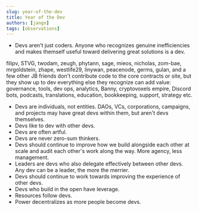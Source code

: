 ```yaml
---
slug: year-of-the-dev
title: Year of the Dev
authors: [jango]
tags: [observations]
---
```


- Devs aren't just coders. Anyone who recognizes genuine inefficiencies and makes themself useful toward delivering great solutions is a dev. 

filipv, STVG, twodam, zeugh, phytann, sage, mieos, nicholas, zom-bae, mrgoldstein, zhape, westlife29, linywan, peacenode, germs, gulan, and a few other JB friends don't contribute code to the core contracts or site, but they show up to dev everything else they recognize can add value: governance, tools, dev ops, analytics, Banny, cryptovoxels empire, Discord bots, podcasts, translations, education, bookkeeping, support, strategy etc.
- Devs are individuals, not entities. DAOs, VCs, corporations, campaigns, and projects may have great devs within them, but aren't devs themselves.
- Devs like to dev with other devs.
- Devs are often artful.
- Devs are never zero-sum thinkers.
- Devs should continue to improve how we build alongside each other at scale and audit each other's work along the way. More agency, less management.
- Leaders are devs who also delegate effectively between other devs. Any dev can be a leader, the more the merrier.
- Devs should continue to work towards improving the experience of other devs.
- Devs who build in the open have leverage. 
- Resources follow devs.
- Power decentralizes as more people become devs.
